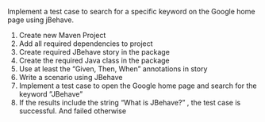 Implement a test case to search for a specific keyword on the Google home page using jBehave.
1. Create new Maven Project
2. Add all required dependencies to project
3. Create required JBehave story in the package
4. Create the required Java class in the package
5. Use at least the “Given, Then, When” annotations in story
6. Write a scenario using JBehave
7. Implement a test case to open the Google home page and search for the keyword ”JBehave”
8. If the results include the string “What is JBehave?” , the test case is successful. And failed otherwise

